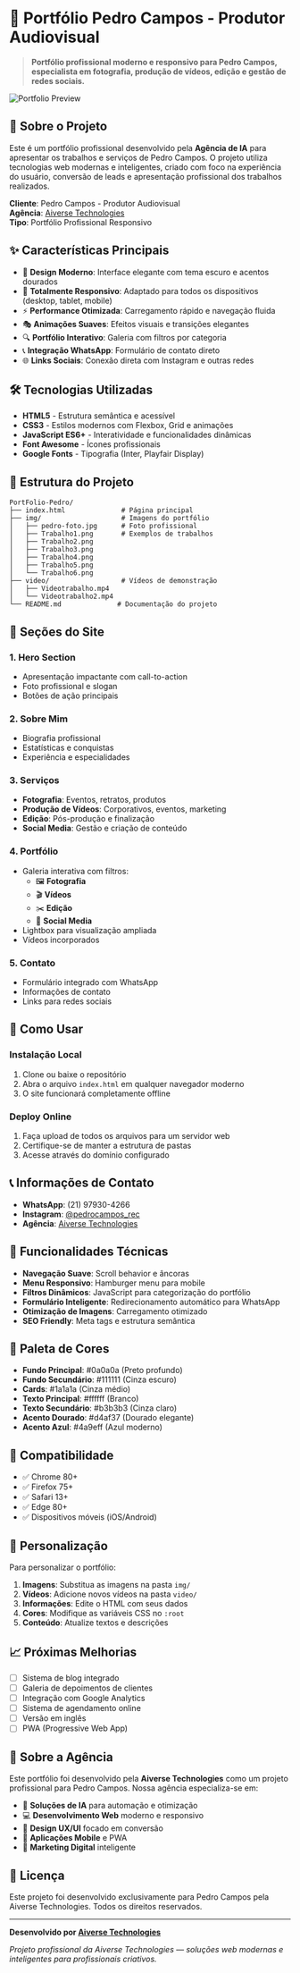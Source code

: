# 📸 Portfólio Pedro Campos - Produtor Audiovisual

> **Portfólio profissional moderno e responsivo para Pedro Campos, especialista em fotografia, produção de vídeos, edição e gestão de redes sociais.**

![Portfolio Preview](img/pedro-foto.jpg)

## 🎯 Sobre o Projeto

Este é um portfólio profissional desenvolvido pela **Agência de IA** para apresentar os trabalhos e serviços de Pedro Campos. O projeto utiliza tecnologias web modernas e inteligentes, criado com foco na experiência do usuário, conversão de leads e apresentação profissional dos trabalhos realizados.

**Cliente**: Pedro Campos - Produtor Audiovisual  
**Agência**: [Aiverse Technologies](https://aiverse-technologies.up.railway.app/)  
**Tipo**: Portfólio Profissional Responsivo

## ✨ Características Principais

- 🎨 **Design Moderno**: Interface elegante com tema escuro e acentos dourados
- 📱 **Totalmente Responsivo**: Adaptado para todos os dispositivos (desktop, tablet, mobile)
- ⚡ **Performance Otimizada**: Carregamento rápido e navegação fluida
- 🎭 **Animações Suaves**: Efeitos visuais e transições elegantes
- 🔍 **Portfólio Interativo**: Galeria com filtros por categoria
- 📞 **Integração WhatsApp**: Formulário de contato direto
- 🌐 **Links Sociais**: Conexão direta com Instagram e outras redes

## 🛠️ Tecnologias Utilizadas

- **HTML5** - Estrutura semântica e acessível
- **CSS3** - Estilos modernos com Flexbox, Grid e animações
- **JavaScript ES6+** - Interatividade e funcionalidades dinâmicas
- **Font Awesome** - Ícones profissionais
- **Google Fonts** - Tipografia (Inter, Playfair Display)

## 📁 Estrutura do Projeto

```
PortFolio-Pedro/
├── index.html              # Página principal
├── img/                    # Imagens do portfólio
│   ├── pedro-foto.jpg      # Foto profissional
│   ├── Trabalho1.png       # Exemplos de trabalhos
│   ├── Trabalho2.png
│   ├── Trabalho3.png
│   ├── Trabalho4.png
│   ├── Trabalho5.png
│   └── Trabalho6.png
├── video/                  # Vídeos de demonstração
│   ├── Videotrabalho.mp4
│   └── Videotrabalho2.mp4
└── README.md              # Documentação do projeto
```

## 🎨 Seções do Site

### 1. **Hero Section**
- Apresentação impactante com call-to-action
- Foto profissional e slogan
- Botões de ação principais

### 2. **Sobre Mim**
- Biografia profissional
- Estatísticas e conquistas
- Experiência e especialidades

### 3. **Serviços**
- **Fotografia**: Eventos, retratos, produtos
- **Produção de Vídeos**: Corporativos, eventos, marketing
- **Edição**: Pós-produção e finalização
- **Social Media**: Gestão e criação de conteúdo

### 4. **Portfólio**
- Galeria interativa com filtros:
  - 🖼️ **Fotografia**
  - 🎬 **Vídeos**
  - ✂️ **Edição**
  - 📱 **Social Media**
- Lightbox para visualização ampliada
- Vídeos incorporados

### 5. **Contato**
- Formulário integrado com WhatsApp
- Informações de contato
- Links para redes sociais

## 🚀 Como Usar

### Instalação Local
1. Clone ou baixe o repositório
2. Abra o arquivo `index.html` em qualquer navegador moderno
3. O site funcionará completamente offline

### Deploy Online
1. Faça upload de todos os arquivos para um servidor web
2. Certifique-se de manter a estrutura de pastas
3. Acesse através do domínio configurado

## 📞 Informações de Contato

- **WhatsApp**: (21) 97930-4266
- **Instagram**: [@pedrocampos_rec](https://instagram.com/pedrocampos_rec)
- **Agência**: [Aiverse Technologies](https://aiverse-technologies.up.railway.app/)

## 🎯 Funcionalidades Técnicas

- **Navegação Suave**: Scroll behavior e âncoras
- **Menu Responsivo**: Hamburger menu para mobile
- **Filtros Dinâmicos**: JavaScript para categorização do portfólio
- **Formulário Inteligente**: Redirecionamento automático para WhatsApp
- **Otimização de Imagens**: Carregamento otimizado
- **SEO Friendly**: Meta tags e estrutura semântica

## 🎨 Paleta de Cores

- **Fundo Principal**: #0a0a0a (Preto profundo)
- **Fundo Secundário**: #111111 (Cinza escuro)
- **Cards**: #1a1a1a (Cinza médio)
- **Texto Principal**: #ffffff (Branco)
- **Texto Secundário**: #b3b3b3 (Cinza claro)
- **Acento Dourado**: #d4af37 (Dourado elegante)
- **Acento Azul**: #4a9eff (Azul moderno)

## 📱 Compatibilidade

- ✅ Chrome 80+
- ✅ Firefox 75+
- ✅ Safari 13+
- ✅ Edge 80+
- ✅ Dispositivos móveis (iOS/Android)

## 🔧 Personalização

Para personalizar o portfólio:

1. **Imagens**: Substitua as imagens na pasta `img/`
2. **Vídeos**: Adicione novos vídeos na pasta `video/`
3. **Informações**: Edite o HTML com seus dados
4. **Cores**: Modifique as variáveis CSS no `:root`
5. **Conteúdo**: Atualize textos e descrições

## 📈 Próximas Melhorias

- [ ] Sistema de blog integrado
- [ ] Galeria de depoimentos de clientes
- [ ] Integração com Google Analytics
- [ ] Sistema de agendamento online
- [ ] Versão em inglês
- [ ] PWA (Progressive Web App)

## 🏢 Sobre a Agência

Este portfólio foi desenvolvido pela **Aiverse Technologies** como um projeto profissional para Pedro Campos. Nossa agência especializa-se em:

- 🤖 **Soluções de IA** para automação e otimização
- 💻 **Desenvolvimento Web** moderno e responsivo
- 🎨 **Design UX/UI** focado em conversão
- 📱 **Aplicações Mobile** e PWA
- 🚀 **Marketing Digital** inteligente

## 📄 Licença

Este projeto foi desenvolvido exclusivamente para Pedro Campos pela Aiverse Technologies. Todos os direitos reservados.

---

**Desenvolvido por [Aiverse Technologies](https://aiverse-technologies.up.railway.app/)**

*Projeto profissional da Aiverse Technologies — soluções web modernas e inteligentes para profissionais criativos.*